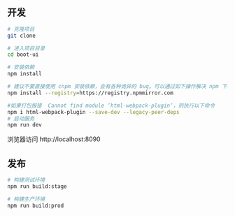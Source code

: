  

## 开发

```bash
# 克隆项目
git clone  

# 进入项目目录
cd boot-ui

# 安装依赖
npm install

# 建议不要直接使用 cnpm 安装依赖，会有各种诡异的 bug。可以通过如下操作解决 npm 下载速度慢的问题
npm install --registry=https://registry.npmmirror.com

#如果打包报错  Cannot find module ‘html-webpack-plugin‘，则执行以下命令
npm i html-webpack-plugin --save-dev --legacy-peer-deps
# 启动服务
npm run dev
```

浏览器访问 http://localhost:8090

## 发布

```bash
# 构建测试环境
npm run build:stage

# 构建生产环境
npm run build:prod
```
